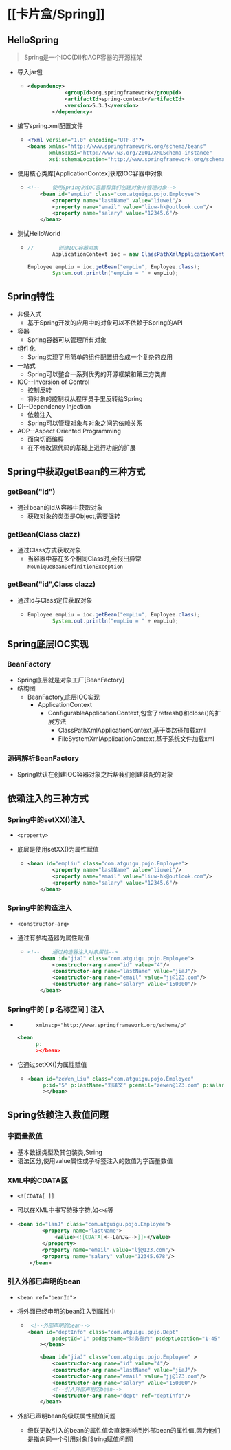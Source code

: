 # [[卡片盒/Spring]]



## HelloSpring

> Spring是一个IOC(DI)和AOP容器的开源框架

* 导入jar包

  * ```xml
    <dependency>
                <groupId>org.springframework</groupId>
                <artifactId>spring-context</artifactId>
                <version>5.3.1</version>
            </dependency>
    ```

    

* 编写spring.xml配置文件

  * ```xml
    <?xml version="1.0" encoding="UTF-8"?>
    <beans xmlns="http://www.springframework.org/schema/beans"
           xmlns:xsi="http://www.w3.org/2001/XMLSchema-instance"
           xsi:schemaLocation="http://www.springframework.org/schema/beans http://www.springframework.org/schema/beans/spring-beans.xsd">
    ```

    

* 使用核心类库[ApplicationContex]获取IOC容器中对象

  * ```xml
    <!--    使用Spring的IOC容器帮我们创建对象并管理对象-->
        <bean id="empLiu" class="com.atguigu.pojo.Employee">
            <property name="lastName" value="liuwei"/>
            <property name="email" value="liuw-hk@outlook.com"/>
            <property name="salary" value="12345.6"/>
        </bean>
    ```

* 测试HelloWorld

  * ```Java
    //        创建IOC容器对象
            ApplicationContext ioc = new ClassPathXmlApplicationContext("applicationContext.xml");
    
    Employee empLiu = ioc.getBean("empLiu", Employee.class);
            System.out.println("empLiu = " + empLiu);
    ```

    

## Spring特性

* 非侵入式
  * 基于Spring开发的应用中的对象可以不依赖于Spring的API
* 容器
  * Spring容器可以管理所有对象
* 组件化
  * Spring实现了用简单的组件配置组合成一个复杂的应用
* 一站式
  * Spring可以整合一系列优秀的开源框架和第三方类库
* IOC--Inversion of Control
  * 控制反转
  * 将对象的控制权从程序员手里反转给Spring
* DI--Dependency Injection
  * 依赖注入
  * Spring可以管理对象与对象之间的依赖关系
* AOP--Aspect Oriented Programming
  * 面向切面编程
  * 在不修改源代码的基础上进行功能的扩展

## Spring中获取getBean的三种方式

### getBean("id")

* 通过bean的id从容器中获取对象
  * 获取对象的类型是Object,需要强转

### getBean(Class clazz)

* 通过Class方式获取对象
  * 当容器中存在多个相同Class时,会报出异常`NoUniqueBeanDefinitionException`

### getBean("id",Class clazz)

* 通过id与Class定位获取对象

  * ```java
    Employee empLiu = ioc.getBean("empLiu", Employee.class);
            System.out.println("empLiu = " + empLiu);
    ```



## Spring底层IOC实现

### BeanFactory

* Spring底层就是对象工厂[BeanFactory]
* 结构图
  * BeanFactory,底层IOC实现
    * ApplicationContext
      * ConfigurableApplicationContext,包含了refresh()和close()的扩展方法
        * ClassPathXmlApplicationContext,基于类路径加载xml
        * FileSystemXmlApplicationContext,基于系统文件加载xml

### 源码解析BeanFactory

* Spring默认在创建IOC容器对象之后帮我们创建装配的对象

## 依赖注入的三种方式

### Spring中的setXX()注入

* `<property>`

* 底层是使用setXX()为属性赋值

  * ```xml
    <bean id="empLiu" class="com.atguigu.pojo.Employee">
            <property name="lastName" value="liuwei"/>
            <property name="email" value="liuw-hk@outlook.com"/>
            <property name="salary" value="12345.6"/>
        </bean>
    ```

    

### Spring中的构造注入

* `<constructor-arg>`

* 通过有参构造器为属性赋值

  * ```xml
    <!--    通过构造器注入对象属性-->
        <bean id="jiaJ" class="com.atguigu.pojo.Employee">
            <constructor-arg name="id" value="4"/>
            <constructor-arg name="lastName" value="jiaJ"/>
            <constructor-arg name="email" value="jj@123.com"/>
            <constructor-arg name="salary" value="150000"/>
        </bean>
    ```

    

### Spring中的 [ p 名称空间 ] 注入

* ```xml
        xmlns:p="http://www.springframework.org/schema/p"
  
  <bean
        p:
        ></bean>
  ```

  

* 它通过setXX()为属性赋值

  * ```xml
    <bean id="zeWen_Liu" class="com.atguigu.pojo.Employee"
         p:id="5" p:lastName="刘泽文" p:email="zewen@123.com" p:salary="12345.7"
         ></bean>
    ```

    

## Spring依赖注入数值问题

### 字面量数值

* 基本数据类型及其包装类,String
* 语法区分,使用value属性或子标签注入的数值为字面量数值

### XML中的CDATA区

* `<![CDATA[ ]]`

* 可以在XML中书写特殊字符,如`<>&`等

* ```xml
  <bean id="lanJ" class="com.atguigu.pojo.Employee">
          <property name="lastName">
              <value><![CDATA[<--LanJ&-->]]></value>
          </property>
          <property name="email" value="lj@123.com"/>
          <property name="salary" value="12345.678"/>
      </bean>
  ```

  

### 引入外部已声明的bean

* `<bean ref="beanId">`

* 将外面已经申明的bean注入到属性中

  * ```xml
     <!--外部声明的bean-->
    <bean id="deptInfo" class="com.atguigu.pojo.Dept"
            p:deptId="1" p:deptName="财务部门" p:deptLocation="1-45"
        ></bean>
    
        <bean id="jiaJ" class="com.atguigu.pojo.Employee" >
            <constructor-arg name="id" value="4"/>
            <constructor-arg name="lastName" value="jiaJ"/>
            <constructor-arg name="email" value="jj@123.com"/>
            <constructor-arg name="salary" value="150000"/>
            <!--引入外部声明的bean-->
            <constructor-arg name="dept" ref="deptInfo"/>
        </bean>
    ```

    

* 外部已声明bean的级联属性赋值问题

  * 级联更改引入的bean的属性值会直接影响到外部bean的属性值,因为他们是指向同一个引用对象[String赋值问题]